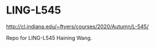 # LING-L545

http://cl.indiana.edu/~ftyers/courses/2020/Autumn/L-545/

Repo for LING-L545 Haining Wang.
